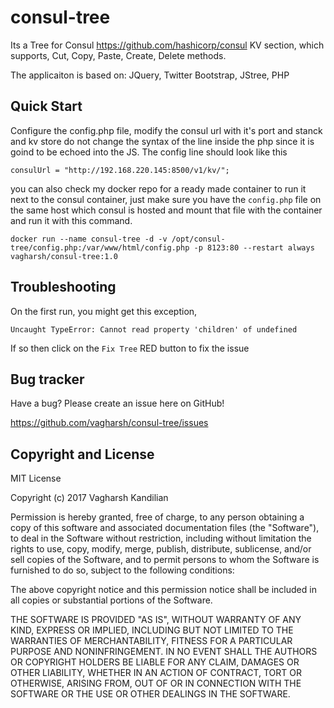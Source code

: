 # consul-tree

Its a Tree for Consul https://github.com/hashicorp/consul KV section, which supports, Cut, Copy, Paste, Create, Delete methods.


The applicaiton is based on: 
JQuery, Twitter Bootstrap, JStree, PHP

Quick Start
-----------

Configure the config.php file, modify the consul url with it's port and stanck and kv store
do not change the syntax of the line inside the php since it is goind to be echoed into the JS.
The config line should look like this

`consulUrl = "http://192.168.220.145:8500/v1/kv/";`

you can also check my docker repo for a ready made container to run it next to the consul container, just make sure you have the `config.php` file on the same host which consul is hosted and mount that file with the container and run it with this command. 

`docker run --name consul-tree -d -v /opt/consul-tree/config.php:/var/www/html/config.php -p 8123:80 --restart always vagharsh/consul-tree:1.0`

Troubleshooting 
---------------

On the first run, you might get this exception,

`Uncaught TypeError: Cannot read property 'children' of undefined`

If so then click on the `Fix Tree` RED button to fix the issue


Bug tracker
-----------

Have a bug? Please create an issue here on GitHub!

https://github.com/vagharsh/consul-tree/issues


Copyright and License
---------------------

MIT License

Copyright (c) 2017 Vagharsh Kandilian

Permission is hereby granted, free of charge, to any person obtaining a copy
of this software and associated documentation files (the "Software"), to deal
in the Software without restriction, including without limitation the rights
to use, copy, modify, merge, publish, distribute, sublicense, and/or sell
copies of the Software, and to permit persons to whom the Software is
furnished to do so, subject to the following conditions:

The above copyright notice and this permission notice shall be included in all
copies or substantial portions of the Software.

THE SOFTWARE IS PROVIDED "AS IS", WITHOUT WARRANTY OF ANY KIND, EXPRESS OR
IMPLIED, INCLUDING BUT NOT LIMITED TO THE WARRANTIES OF MERCHANTABILITY,
FITNESS FOR A PARTICULAR PURPOSE AND NONINFRINGEMENT. IN NO EVENT SHALL THE
AUTHORS OR COPYRIGHT HOLDERS BE LIABLE FOR ANY CLAIM, DAMAGES OR OTHER
LIABILITY, WHETHER IN AN ACTION OF CONTRACT, TORT OR OTHERWISE, ARISING FROM,
OUT OF OR IN CONNECTION WITH THE SOFTWARE OR THE USE OR OTHER DEALINGS IN THE
SOFTWARE.
